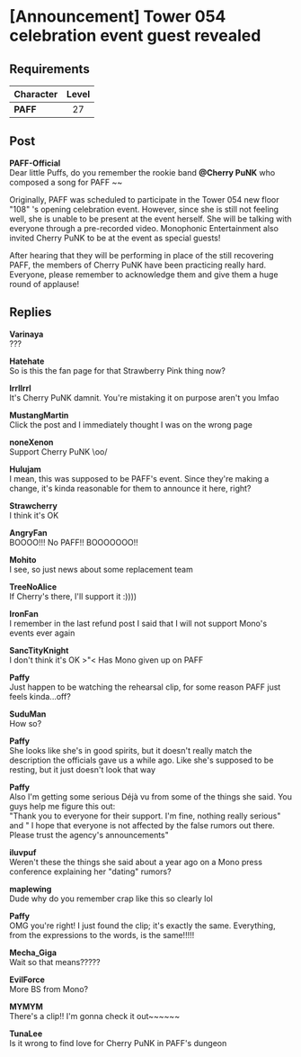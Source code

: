 # [Announcement] Tower 054 celebration event guest revealed
## Requirements
|Character|Level|
|---------|:---:|
|**PAFF** | 27  |

## Post
**PAFF-Official**<br>
Dear little Puffs, do you remember the rookie band **@Cherry PuNK** who composed a song for PAFF ~~

Originally, PAFF was scheduled to participate in the Tower 054 new floor "108" 's opening celebration event. However, since she is still not feeling well, she is unable to be present at the event herself. She will be talking with everyone through a pre-recorded video. Monophonic Entertainment also invited Cherry PuNK to be at the event as special guests!

After hearing that they will be performing in place of the still recovering PAFF, the members of Cherry PuNK have been practicing really hard. Everyone, please remember to acknowledge them and give them a huge round of applause!
## Replies
**Varinaya**<br>
???

**Hatehate**<br>
So is this the fan page for that Strawberry Pink thing now?

**lrrllrrl**<br>
It's Cherry PuNK damnit. You're mistaking it on purpose aren't you lmfao

**MustangMartin**<br>
Click the post and I immediately thought I was on the wrong page

**noneXenon**<br>
Support Cherry PuNK \\oo/

**Hulujam**<br>
I mean, this was supposed to be PAFF's event. Since they're making a change, it's kinda reasonable for them to announce it here, right?

**Strawcherry**<br>
I think it's OK

**AngryFan**<br>
BOOOO!!! No PAFF!! BOOOOOOO!!

**Mohito**<br>
I see, so just news about some replacement team

**TreeNoAlice**<br>
If Cherry's there, I'll support it :))))

**IronFan**<br>
I remember in the last refund post I said that I will not support Mono's events ever again

**SancTityKnight**<br>
I don't think it's OK >"< Has Mono given up on PAFF

**Paffy**<br>
Just happen to be watching the rehearsal clip, for some reason PAFF just feels kinda...off?

**SuduMan**<br>
How so?

**Paffy**<br>
She looks like she's in good spirits, but it doesn't really match the description the officials gave us a while ago. Like she's supposed to be resting, but it just doesn't look that way

**Paffy**<br>
Also I'm getting some serious Déjà vu from some of the things she said. You guys help me figure this out:<br>
"Thank you to everyone for their support. I'm fine, nothing really serious" and " I hope that everyone is not affected by the false rumors out there. Please trust the agency's announcements"

**iluvpuf**<br>
Weren't these the things she said about a year ago on a Mono press conference explaining her "dating" rumors?

**maplewing**<br>
Dude why do you remember crap like this so clearly lol

**Paffy**<br>
OMG you're right! I just found the clip; it's exactly the same. Everything, from the expressions to the words, is the same!!!!!

**Mecha_Giga**<br>
Wait so that means?????

**EvilForce**<br>
More BS from Mono?

**MYMYM**<br>
There's a clip!! I'm gonna check it out~~~~~~

**TunaLee**<br>
Is it wrong to find love for Cherry PuNK in PAFF's dungeon

